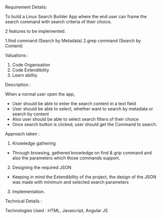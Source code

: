 Requirement Details:

To build a Linux Search Builder App where the end user can frame the search command with search criteria of their choice.

2 features to be implemented.

1.find command (Search by Metadata)
2.grep command (Search by Content)

Valuations :

1. Code Organisation
2. Code Extendibility
3. Learn ability

Description :

When a normal user open the app, 

 - User should be able to enter the search content in a text field
 - User should be able to select, whether want to search by metadata or search by content
 - Also user should be able to select search filters of their choice
 - Once search button is clicked, user should get the Command to search. 



Approach taken :

1. Knowledge gathering
 - Through browsing, gathered knowledge on find & grip command and also the parameters which those commands support.
2. Designing the required JSON
 - Keeping in mind the Extendibility of the project, the design of the JSON was made with minimum and selected
   search parameters
3. Implementation.

Technical Details :

Technologies Used : HTML, Javascript, Angular JS





